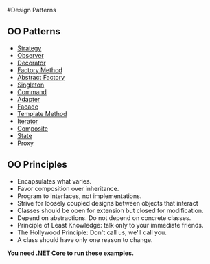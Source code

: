 #Design Patterns


## OO Patterns
* [Strategy](/src/strategy/README.md)
* [Observer](/src/observer/README.md)
* [Decorator](/src/decorator/README.md)
* [Factory Method](/src/factory/README.md)
* [Abstract Factory](/src/factory/README.md)
* [Singleton](/src/singleton/README.md)
* [Command](/src/command/README.md)
* [Adapter](/src/adapter/README.md)
* [Facade](/src/facade/README.md)
* [Template Method](/src/templatemethod/README.md)
* [Iterator](/src/iterator/README.md)
* [Composite](/src/composite/README.md)
* [State](/src/state/README.md)
* [Proxy](/src/proxy/README.md)

## OO Principles

* Encapsulates what varies.
* Favor composition over inheritance.
* Program to interfaces, not implementations.
* Strive for loosely coupled designs between objects that interact
* Classes should be open for extension but closed for modification.
* Depend on abstractions. Do not depend on concrete classes.
* Principle of Least Knowledge: talk only to your immediate friends.
* The Hollywood Principle: Don't call us, we'll call you.
* A class should have only one reason to change.




**You need [.NET Core](https://www.microsoft.com/net/core) to run these examples.**
